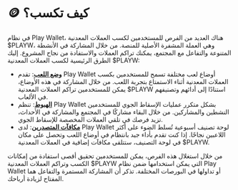 # 🪙 كيف تكسب؟

في نظام Play Wallet، هناك العديد من الفرص للمستخدمين لكسب العملات المعدنية $PLAYW، وهي العملة المشفرة الأصلية للمنصة. من خلال المشاركة في الأنشطة المتنوعة والتفاعل مع المجتمع، يمكنك تراكم العملات والاستفادة من نجاح المشروع. إليك الطرق الرئيسية لكسب العملات المعدنية $PLAYW:

* [**وضع اللعب**](../../play-to-earn/play-modes/): تقدم Play Wallet أوضاع لعب مختلفة تسمح للمستخدمين بكسب العملات المعدنية أثناء الاستمتاع بتجربة اللعب. من خلال المشاركة في هذه الأوضاع، يمكن للمستخدمين تراكم العملات المعدنية $PLAYW استنادًا إلى أدائهم وتصنيفهم في الألعاب.
* [**الهبوط**](airdrops.md): تنظم Play Wallet بشكل متكرر عمليات الإسقاط الجوي للمستخدمين النشطين والمشاركين. من خلال البقاء مشاركًا في المجتمع والمشاركة في الأحداث، تزيد فرصك في تلقي العملات المخصصة للإسقاط الجوي.
* [**مكافآت المتصدرين**](broken-reference): لدى Play Wallet لوحة تصنيف أسبوعية تُسلط الضوء على أكثر اللاعبين نجاحًا. إذا كنت تقدم بأداء جيد بانتظام في أوضاع اللعب وتحصل على مكان في لوحة التصنيف، ستتلقى مكافآت إضافية في العملات المعدنية $PLAYW.

من خلال استغلال هذه الفرص، يمكن للمستخدمين تحقيق أقصى استفادة من إمكانات الكسب وتراكم العملات المعدنية $PLAYW التي يمكن استخدامها ضمن نظام Play Wallet أو تداولها في البورصات المختلفة. تذكر أن المشاركة المستمرة والتفاعل هما المفتاح لزيادة أرباحك.

